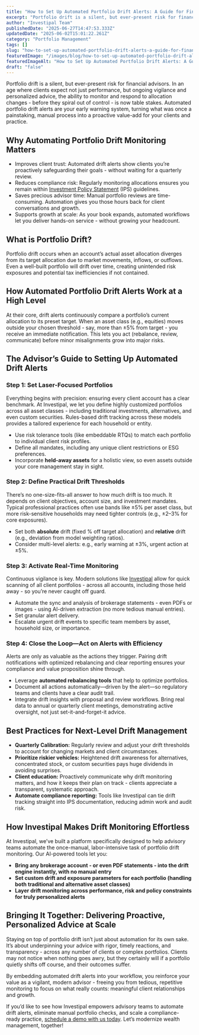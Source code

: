 ```yaml
---
title: "How to Set Up Automated Portfolio Drift Alerts: A Guide for Financial Advisors"
excerpt: "Portfolio drift is a silent, but ever-present risk for financial advisors. In an age where clients expect not just performance, but ongoing vigilance and personalized advice, the ability to monitor and respond to."
author: "Investipal Team"
publishedDate: "2025-06-27T14:47:53.333Z"
updatedDate: "2025-06-02T15:01:22.261Z"
category: "Portfolio Management"
tags: []
slug: "how-to-set-up-automated-portfolio-drift-alerts-a-guide-for-financial-advisors"
featuredImage: "/images/blog/how-to-set-up-automated-portfolio-drift-alerts-a-guide-for-financial-advisors__683dbcc14723b2b7d3b606eb_Automating_20Financial_20Advisory_20Practices_20How_20to_20Build_20a_20Lean_20Advisory_20Team_20_4_.png"
featuredImageAlt: "How to Set Up Automated Portfolio Drift Alerts: A Guide for Financial Advisors"
draft: "false"
---
```

<p>Portfolio drift is a silent, but ever-present risk for financial advisors. In an age where clients expect not just performance, but ongoing vigilance and personalized advice, the ability to monitor and respond to allocation changes - before they spiral out of control - is now table stakes. Automated portfolio drift alerts are your early warning system, turning what was once a painstaking, manual process into a proactive value-add for your clients and practice.</p>

<h2>Why Automating Portfolio Drift Monitoring Matters</h2>

  <ul><li>Improves client trust: Automated drift alerts show clients you’re proactively safeguarding their goals - without waiting for a quarterly review.</li><li>Reduces compliance risk: Regularly monitoring allocations ensures you remain within <a href="/features/investment-policy-statements">Investment Policy Statement</a> (IPS)  guidelines.</li><li>Saves precious advisor time: Manual portfolio reviews are time-consuming. Automation gives you those hours back for client conversations and growth.</li><li>Supports growth at scale: As your book expands, automated workflows let you deliver hands-on service - without growing your headcount.</li></ul>
  
  
  


<h2>What is Portfolio Drift?</h2>
<p>Portfolio drift occurs when an account’s actual asset allocation diverges from its target allocation due to market movements, inflows, or outflows. Even a well-built portfolio will drift over time, creating unintended risk exposures and potential tax inefficiencies if not contained.</p>

<h2>How Automated Portfolio Drift Alerts Work at a High Level</h2>
<p>At their core, drift alerts continuously compare a portfolio’s current allocation to its preset target. When an asset class (e.g., equities) moves outside your chosen threshold - say, more than ±5% from target - you receive an immediate notification. This lets you act (rebalance, review, communicate) before minor misalignments grow into major risks.</p>

<h2>The Advisor’s Guide to Setting Up Automated Drift Alerts</h2>

<h3>Step 1: Set Laser-Focused Portfolios</h3>
<p>Everything begins with precision: ensuring every client account has a clear benchmark. At Investipal, we let you define highly customized portfolios across all asset classes - including traditional investments, alternatives, and even custom securities. Rules-based drift tracking across these models provides a tailored experience for each household or entity.</p>
<ul>
  <li>Use risk tolerance tools (like embeddable RTQs) to match each portfolio to individual client risk profiles.</li>
  <li>Define all mandates, including any unique client restrictions or ESG preferences.</li>
  <li>Incorporate <strong>held-away assets</strong> for a holistic view, so even assets outside your core management stay in sight.</li>
</ul>

<h3>Step 2: Define Practical Drift Thresholds</h3>
<p>There’s no one-size-fits-all answer to how much drift is too much. It depends on client objectives, account size, and investment mandates. Typical professional practices often use bands like ±5% per asset class, but more risk-sensitive households may need tighter controls (e.g., ±2–3% for core exposures).</p>
<ul>
  <li>Set both <strong>absolute</strong> drift (fixed % off target allocation) and <strong>relative</strong> drift (e.g., deviation from model weighting ratios).</li>
  <li>Consider multi-level alerts: e.g., early warning at ±3%, urgent action at ±5%.</li>
</ul>

<h3>Step 3: Activate Real-Time Monitoring</h3>
<p>Continuous vigilance is key. Modern solutions like <a href="https://investipal.co" target="_blank">Investipal</a> allow for quick scanning of all client portfolios - across all accounts, including those held away - so you’re never caught off guard.</p>
<ul>
  <li>Automate the sync and analysis of brokerage statements - even PDFs or images - using AI-driven extraction (no more tedious manual entries).</li>
  <li>Set granular alert delivery.</li>
  <li>Escalate urgent drift events to specific team members by asset, household size, or importance.</li>
  
</ul>

<h3>Step 4: Close the Loop—Act on Alerts with Efficiency</h3>
<p>Alerts are only as valuable as the actions they trigger. Pairing drift notifications with optimized rebalancing and clear reporting ensures your compliance and value proposition shine through.</p>
<ul>
  <li>Leverage <strong>automated rebalancing tools</strong> that help to optimize portfolios.</li>
  <li>Document all actions automatically—driven by the alert—so regulatory teams and clients have a clear audit trail.</li>
  <li>Integrate drift insights with proposal and review workflows. Bring real data to annual or quarterly client meetings, demonstrating active oversight, not just set-it-and-forget-it advice.</li>
</ul>

<h2>Best Practices for Next-Level Drift Management</h2>

<ul>
  <li><strong>Quarterly Calibration:</strong> Regularly review and adjust your drift thresholds to account for changing markets and client circumstances.</li>
  
  <li><strong>Prioritize riskier vehicles:</strong> Heightened drift awareness for alternatives, concentrated stock, or custom securities pays huge dividends in avoiding surprises.</li>
  <li><strong>Client education:</strong> Proactively communicate why drift monitoring matters, and how it keeps their plan on track - clients appreciate a transparent, systematic approach.</li>
  <li><strong>Automate compliance reporting:</strong> Tools like Investipal can tie drift tracking straight into IPS documentation, reducing admin work and audit risk.</li>
</ul>

<h2>How Investipal Makes Drift Monitoring Effortless</h2>
<p>At Investipal, we’ve built a platform specifically designed to help advisory teams automate the once-manual, labor-intensive task of portfolio drift monitoring. Our AI-powered tools let you:</p>
<ul>
  <li><strong>Bring any brokerage account - or even PDF statements - into the drift engine instantly, with no manual entry</strong></li>
  <li><strong>Set custom drift and exposure parameters for each portfolio (handling both traditional and alternative asset classes)</strong></li>
  <li><strong>Layer drift monitoring across performance, risk and policy constraints for truly personalized alerts</strong></li>
  
</ul>




<h2>Bringing It Together: Delivering Proactive, Personalized Advice at Scale</h2>
<p>Staying on top of portfolio drift isn’t just about automation for its own sake. It’s about underpinning your advice with rigor, timely reactions, and transparency - across any number of clients or complex portfolios. Clients may not notice when nothing goes awry, but they certainly will if a portfolio quietly shifts off course, and their outcomes suffer.</p>
<p>By embedding automated drift alerts into your workflow, you reinforce your value as a vigilant, modern advisor - freeing you from tedious, repetitive monitoring to focus on what really counts: meaningful client relationships and growth.</p>

<p>If you’d like to see how Investipal empowers advisory teams to automate drift alerts, eliminate manual portfolio checks, and scale a compliance-ready practice, <a href="https://investipal.co" target="_blank">schedule a demo with us today</a>. Let’s modernize wealth management, together!</p>

